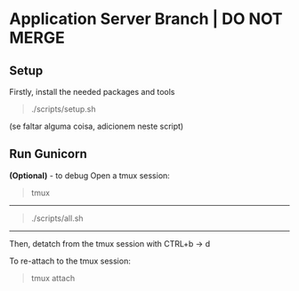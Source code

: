 # Application Server Branch | DO NOT MERGE

## Setup

Firstly, install the needed packages and tools

> ./scripts/setup.sh

(se faltar alguma coisa, adicionem neste script)

## Run Gunicorn

**(Optional)** - to debug
Open a tmux session:

> tmux

---

> ./scripts/all.sh

---

Then, detatch from the tmux session with
CTRL+b -> d

To re-attach to the tmux session:
> tmux attach

